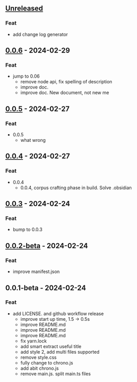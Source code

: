 <a name="unreleased"></a>

## [Unreleased]

### Feat

- add change log generator
  
  
<a name="0.0.6"></a>

## [0.0.6] - 2024-02-29
### Feat
- jump to 0.06
  - remove node api, fix spelling of description
  - improve doc.
  - improve doc. New document, not new me
  
  
<a name="0.0.5"></a>

## [0.0.5] - 2024-02-27
### Feat
- 0.0.5
  - what wrong
  
  
<a name="0.0.4"></a>

## [0.0.4] - 2024-02-27
### Feat
- 0.0.4
  - 0.0.4, corpus crafting phase in build. Solve .obsidian
  
  
<a name="0.0.3"></a>

## [0.0.3] - 2024-02-24
### Feat
- bump to 0.0.3
  
  
<a name="0.0.2-beta"></a>

## [0.0.2-beta] - 2024-02-24
### Feat
- improve manifest.json
  
  
<a name="0.0.1-beta"></a>

## 0.0.1-beta - 2024-02-24
### Feat
- add LICENSE. and github workflow release
  - improve start up time, 1.5 -> 0.5s
  - improve README.md
  - improve README.md
  - improve README.md
  - fix yarn.lock
  - add smart extract useful title
  - add style 2, add multi files supported
  - remove style.css
  - fully change to chrono.js
  - add abit chrono.js
  - remove main.js. split main.ts files
  
  
[Unreleased]: https://github.com/nhannht/obsidian-historica/compare/0.0.6...HEAD
[0.0.6]: https://github.com/nhannht/obsidian-historica/compare/0.0.5...0.0.6
[0.0.5]: https://github.com/nhannht/obsidian-historica/compare/0.0.4...0.0.5
[0.0.4]: https://github.com/nhannht/obsidian-historica/compare/0.0.3...0.0.4
[0.0.3]: https://github.com/nhannht/obsidian-historica/compare/0.0.2-beta...0.0.3
[0.0.2-beta]: https://github.com/nhannht/obsidian-historica/compare/0.0.1-beta...0.0.2-beta
